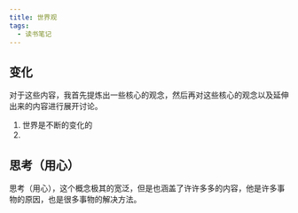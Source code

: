 ```yaml
---
title: 世界观
tags:
  - 读书笔记
---
```


## 变化

对于这些内容，我首先提炼出一些核心的观念，然后再对这些核心的观念以及延伸出来的内容进行展开讨论。
1. 世界是不断的变化的
2. 

## 思考（用心）

思考（用心），这个概念极其的宽泛，但是也涵盖了许许多多的内容，他是许多事物的原因，也是很多事物的解决方法。
